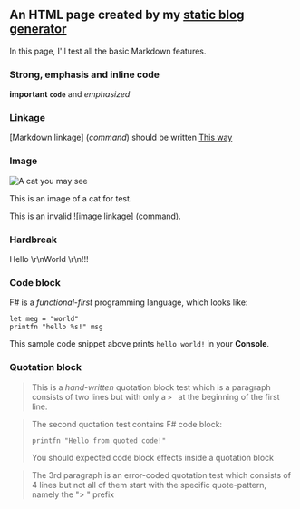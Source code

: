 ## An HTML page created by my [static blog generator](https://github.com/WangYuanCI/PersonalBlogGenerator)

In this page, I'll test all the basic Markdown features.

### Strong, emphasis and inline code

**important `code`** and _emphasized_

### Linkage

[Markdown linkage] (*command*) should be written [This way](http://cn.bing.com)

### Image

![A cat you may see](..\img\TestImage.jpg)

This is an image of a cat for test.

This is an invalid ![image linkage] (command).

### Hardbreak

Hello  \r\nWorld  \r\n!!!

### Code block

F# is a _functional-first_ programming language, which looks like:

    let meg = "world"
    printfn "hello %s!" msg

This sample code snippet above prints `hello world!` in your **Console**.

### Quotation block

> This is a _hand-written_ quotation block test
which is a paragraph consists of two lines but with
only a `> ` at the beginning of the first line.

> The second quotation test contains F# code block:
> 
>     printfn "Hello from quoted code!"
> 
> You should expected code block effects inside a quotation block

> The 3rd paragraph is an error-coded quotation
> test which consists of 4 lines but not all of
them start with the specific quote-pattern, namely
> the "> " prefix
